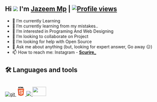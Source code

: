 ## Hi <img src="https://raw.githubusercontent.com/MartinHeinz/MartinHeinz/master/wave.gif" width="25px"> I'm [Jazeem Mp](https://jazeemmp.gq) | [![Profile views](https://komarev.com/ghpvc/?username=jazeemmp&label=Profile%20views)](https://github.com/jazeemmp)

- 🔭 I’m currently Learning
- 🌱 I’m currently learning from my mistakes..
- 👀 I’m interested in Programing And Web Designing
- 👯 I’m looking to collaborate on Project
- 🤔 I’m looking for help with Open Source
- 💬 Ask me about anything (but, looking for expert answer, Go away 😑)
- 📫 How to reach me: Instagram - [**Scurire_**](https://www.instagram.com/scurire_/?hl=en)


## 🛠️ Languages and tools
</br>
<a href="https://git-scm.com/" class="padded" target="_blank"> <img src="https://www.vectorlogo.zone/logos/git-scm/git-scm-icon.svg" alt="git" width="30" height="30"/> </a> 
<a href="https://www.w3.org/html/" class="padded" target="_blank"> <img src="https://raw.githubusercontent.com/devicons/devicon/master/icons/html5/html5-original-wordmark.svg" alt="html5" width="30" height="30"/> </a> 
<a href="https://www.w3schools.com/css/" class="padded" target="_blank"> <img src="https://cdn-icons-png.flaticon.com/128/732/732190.png" widtj="30" height="30"/> </a>
<img src="https://www.freepnglogos.com/uploads/javascript-png/javascript-logo-transparent-logo-javascript-images-3.png" width="45" height="30" class="padded" target="_blank"/>

